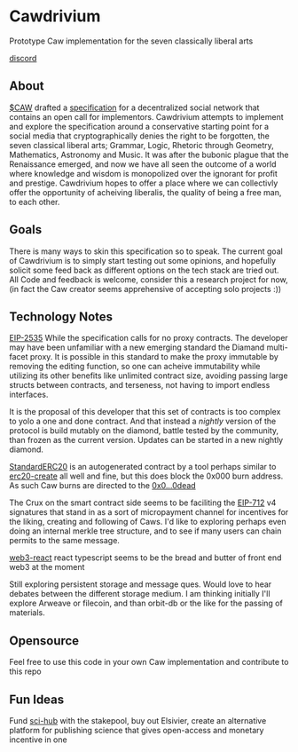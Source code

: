 # Cawdrivium
Prototype Caw implementation for the seven classically liberal arts

[discord](https://discord.gg/BUJaYAFxRr)

## About

[$CAW](https://twitter.com/CommunityCaw) drafted a [specification](https://www.reddit.com/r/SatoshiStreetBets/duplicates/up121h/caw_white_paper_decentralized_social_network/) for a decentralized social network that contains an open call for implementors.  Cawdrivium attempts to implement and explore the specification around a conservative starting point for a social media that cryptographically denies the right to be forgotten, the seven classical liberal arts; Grammar, Logic, Rhetoric through Geometry, Mathematics, Astronomy and Music.  It was after the bubonic plague that the Renaissance emerged, and now we have all seen the outcome of a world where knowledge and wisdom is monopolized over the ignorant for profit and prestige.  Cawdrivium hopes to offer a place where we can collectivly offer the opportunity of acheiving liberalis, the quality of being a free man, to each other.

## Goals
There is many ways to skin this specification so to speak.  The current goal of Cawdrivium is to simply start testing out some opinions, and hopefully solicit some feed back as different options on the tech stack are tried out. All Code and feedback is welcome, consider this a research project for now, (in fact the Caw creator seems apprehensive of accepting solo projects :))

## Technology Notes

[EIP-2535](https://eips.ethereum.org/EIPS/eip-2535) While the specification calls for no proxy contracts.  The developer may have been unfamiliar with a new emerging standard the Diamand multi-facet proxy.  It is possible in this standard to make the proxy immutable by removing the editing function, so one can acheive immutability while utilizing its other benefits like unlimited contract size, avoiding passing large structs between contracts, and terseness, not having to import endless interfaces.  

It is the proposal of this developer that this set of contracts is too complex to yolo a one and done contract.  And that instead a *nightly* version of the protocol is build mutably on the diamond, battle tested by the community, than frozen as the current version.  Updates can be started in a new nightly diamond.

[StandardERC20](https://etherscan.io/address/0xf3b9569F82B18aEf890De263B84189bd33EBe452#code) is an autogenerated contract by a tool perhaps similar to [erc20-create](https://vittominacori.github.io/erc20-generator/) all well and fine, but this does block the 0x000 burn address.  As such Caw burns are directed to the [0x0...0dead](https://etherscan.io/address/0x000000000000000000000000000000000000dead)  

The Crux on the smart contract side seems to be faciliting the [EIP-712](https://eips.ethereum.org/EIPS/eip-712) v4 signatures that stand in as a sort of micropayment channel for incentives for the liking, creating and following of Caws.  I'd like to exploring perhaps even doing an internal merkle tree structure, and to see if many users can chain permits to the same message.

[web3-react](https://github.com/NoahZinsmeister/web3-react) react typescript seems to be the bread and butter of front end web3 at the moment

Still exploring persistent storage and message ques.  Would love to hear debates between the different storage medium.  I am thinking initially I'll explore Arweave or filecoin, and than orbit-db or the like for the passing of materials.

## Opensource
Feel free to use this code in your own Caw implementation and contribute to this repo

## Fun Ideas
Fund [sci-hub](https://sci-hub.se/) with the stakepool, buy out Elsivier, create an alternative platform for publishing science that gives open-access and monetary incentive in one


